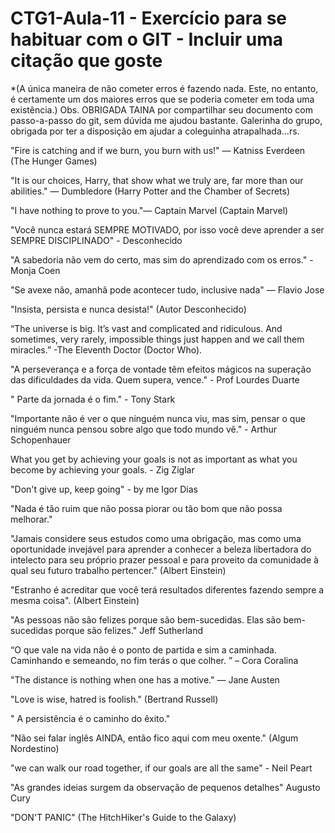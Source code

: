 # CTG1-Aula-11 - Exercício para se habituar com o GIT - Incluir uma citação que goste

\*(A única maneira de não cometer erros é fazendo nada. Este, no entanto, é certamente um dos maiores erros que se poderia cometer em toda uma existência.)
Obs. OBRIGADA TAINA por compartilhar seu documento com passo-a-passo do git, sem dúvida me ajudou bastante. Galerinha do grupo, obrigada por ter a disposição em ajudar a coleguinha atrapalhada...rs.

"Fire is catching and if we burn, you burn with us!" ― Katniss Everdeen (The Hunger Games)

"It is our choices, Harry, that show what we truly are, far more than our abilities." ― Dumbledore (Harry Potter and the Chamber of Secrets)

"I have nothing to prove to you."― Captain Marvel (Captain Marvel)

"Você nunca estará SEMPRE MOTIVADO, por isso você deve aprender a ser SEMPRE DISCIPLINADO" - Desconhecido

"A sabedoria não vem do certo, mas sim do aprendizado com os erros." - Monja Coen

"Se avexe não, amanhã pode acontecer tudo, inclusive nada" ― Flavio Jose

"Insista, persista e nunca desista!" (Autor Desconhecido)

“The universe is big. It’s vast and complicated and ridiculous. And sometimes, very rarely, impossible things just happen and we call them miracles.” -The Eleventh Doctor (Doctor Who).

"A perseverança e a força de vontade têm efeitos mágicos na superação das dificuldades da vida. Quem supera, vence." - Prof Lourdes Duarte

" Parte da jornada é o fim." - Tony Stark

"Importante não é ver o que ninguém nunca viu, mas sim, pensar o que ninguém nunca pensou sobre algo que todo mundo vê." - Arthur Schopenhauer

What you get by achieving your goals is not as important as what you become by achieving your goals. - Zig Ziglar

"Don't give up, keep going" - by me Igor Dias

"Nada é tão ruim que não possa piorar ou tão bom que não possa melhorar."

"Jamais considere seus estudos como uma obrigação, mas como uma oportunidade invejável para aprender a conhecer a beleza libertadora do intelecto para seu próprio prazer pessoal e para proveito da comunidade à qual seu futuro trabalho pertencer." (Albert Einstein)

"Estranho é acreditar que você terá resultados diferentes fazendo sempre a mesma coisa". (Albert Einstein)

"As pessoas não são felizes porque são bem-sucedidas. Elas são bem-sucedidas porque são felizes." Jeff Sutherland

“O que vale na vida não é o ponto de partida e sim a caminhada. Caminhando e semeando, no fim terás o que colher. ” – Cora Coralina

"The distance is nothing when one has a motive." ― Jane Austen

"Love is wise, hatred is foolish." (Bertrand Russell)

" A persistência é o caminho do êxito."

"Não sei falar inglês AINDA, então fico aqui com meu oxente." (Algum Nordestino)

"we can walk our road together, if our goals are all the same" - Neil Peart

"As grandes ideias surgem da observação de pequenos detalhes" Augusto Cury

"DON'T PANIC" (The HitchHiker's Guide to the Galaxy)
